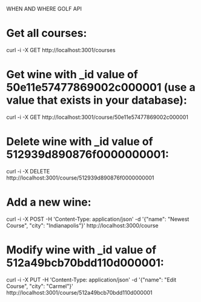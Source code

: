 WHEN AND WHERE GOLF API

# Get all courses:
curl -i -X GET http://localhost:3001/courses

# Get wine with _id value of 50e11e57477869002c000001 (use a value that exists in your database):
curl -i -X GET http://localhost:3001/course/50e11e57477869002c000001

# Delete wine with _id value of 512939d890876f0000000001:
curl -i -X DELETE http://localhost:3001/course/512939d890876f0000000001

# Add a new wine:
curl -i -X POST -H 'Content-Type: application/json' -d '{"name": "Newest Course", "city": "Indianapolis"}' http://localhost:3000/course

# Modify wine with _id value of 512a49bcb70bdd110d000001:
curl -i -X PUT -H 'Content-Type: application/json' -d '{"name": "Edit Course", "city": "Carmel"}' http://localhost:3001/course/512a49bcb70bdd110d000001
